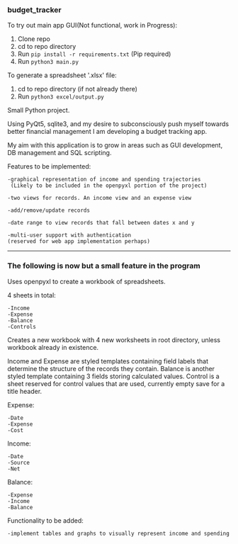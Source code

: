 ### budget_tracker

To try out main app GUI(Not functional, work in Progress):

1. Clone repo
2. cd to repo directory
3. Run `pip install -r requirements.txt` (Pip required)
4. Run `python3 main.py`


To generate a spreadsheet '.xlsx' file:

1. cd to repo directory (if not already there)
2. Run `python3 excel/output.py`

Small Python project.

Using PyQt5, sqlite3, and my desire to subconsciously push myself towards
better financial management I am developing a budget tracking app.

My aim with this application is to grow in areas such as GUI development, DB management
and SQL scripting.

Features to be implemented:

    -graphical representation of income and spending trajectories
     (Likely to be included in the openpyxl portion of the project)

    -two views for records. An income view and an expense view

    -add/remove/update records

    -date range to view records that fall between dates x and y

    -multi-user support with authentication
    (reserved for web app implementation perhaps)

---

### The following is now but a small feature in the program

Uses openpyxl to create a workbook of spreadsheets.

4 sheets in total:

    -Income
    -Expense
    -Balance
    -Controls

Creates a new workbook with 4 new worksheets in root directory, unless workbook
already in existence.

Income and Expense are styled templates containing field labels that determine
the structure of the records they contain. Balance is another styled template
containing 3 fields storing calculated values. Control is
a sheet reserved for control values that are used, currently empty save for a title
header.

Expense:

    -Date
    -Expense
    -Cost

Income:

    -Date
    -Source
    -Net

Balance:

    -Expense
    -Income
    -Balance

Functionality to be added:

    -implement tables and graphs to visually represent income and spending
